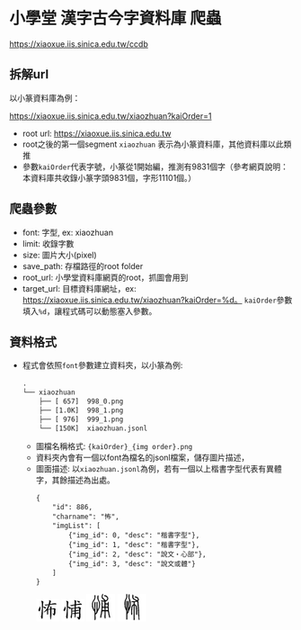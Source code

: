 # 小學堂 漢字古今字資料庫 爬蟲
https://xiaoxue.iis.sinica.edu.tw/ccdb

## 拆解url
以小篆資料庫為例：

https://xiaoxue.iis.sinica.edu.tw/xiaozhuan?kaiOrder=1

- root url: https://xiaoxue.iis.sinica.edu.tw
- root之後的第一個segment `xiaozhuan` 表示為小篆資料庫，其他資料庫以此類推
- 參數`kaiOrder`代表字號，小篆從1開始編，推測有9831個字（參考網頁說明：本資料庫共收錄小篆字頭9831個，字形11101個。）

## 爬蟲參數
- font: 字型, ex: xiaozhuan
- limit: 收錄字數
- size: 圖片大小(pixel)
- save_path: 存檔路徑的root folder
- root_url: 小學堂資料庫網頁的root，抓圖會用到
- target_url: 目標資料庫網址，ex: https://xiaoxue.iis.sinica.edu.tw/xiaozhuan?kaiOrder=%d。 `kaiOrder`參數填入`%d`，讓程式碼可以動態塞入參數。

## 資料格式
- 程式會依照`font`參數建立資料夾，以小篆為例:
    ```
    .
    └── xiaozhuan 
        ├── [ 657]  998_0.png
        ├── [1.0K]  998_1.png
        ├── [ 976]  999_1.png
        └── [150K]  xiaozhuan.jsonl
    ```
    - 圖檔名稱格式: `{kaiOrder}_{img order}.png`
    - 資料夾內會有一個以font為檔名的jsonl檔案，儲存圖片描述，
    - 圖面描述: 以`xiaozhuan.jsonl`為例，若有一個以上楷書字型代表有異體字，其餘描述為出處。
        ```
        {
            "id": 886, 
            "charname": "怖", 
            "imgList": [
                {"img_id": 0, "desc": "楷書字型"},
                {"img_id": 1, "desc": "楷書字型"}, 
                {"img_id": 2, "desc": "說文‧心部"}, 
                {"img_id": 3, "desc": "說文或體"}
            ]
        }
        ```
        ![image](./readme_img/886_0.png)
        ![image](./readme_img/886_1.png)
        ![image](./readme_img/886_2.png)
        ![image](./readme_img/886_3.png)
        

